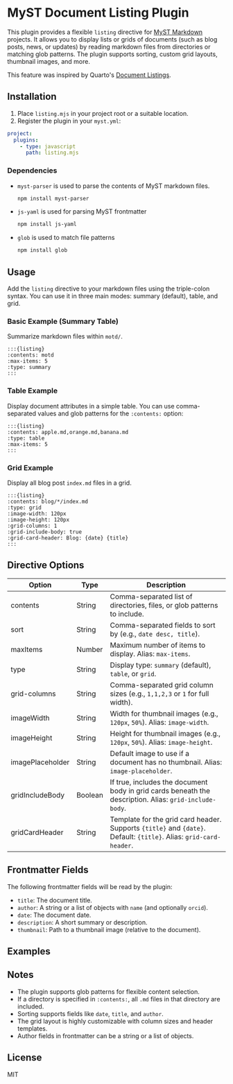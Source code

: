 # MyST Document Listing Plugin

This plugin provides a flexible `listing` directive for [MyST Markdown](https://mystmd.org/) projects. It allows you to display lists or grids of documents (such as blog posts, news, or updates) by reading markdown files from directories or matching glob patterns. The plugin supports sorting, custom grid layouts, thumbnail images, and more.

This feature was inspired by Quarto's [Document Listings](https://quarto.org/docs/websites/website-listings.html).

## Installation

1. Place `listing.mjs` in your project root or a suitable location.
2. Register the plugin in your `myst.yml`:

```yaml
project:
  plugins:
    - type: javascript
      path: listing.mjs
```

### Dependencies

 - `myst-parser` is used to parse the contents of MyST markdown files.
    ```bash
    npm install myst-parser
    ```
 - `js-yaml` is used for parsing MyST frontmatter
    ```bash
    npm install js-yaml
    ```
 - `glob` is used to match file patterns
    ```bash
    npm install glob
    ```

## Usage

Add the `listing` directive to your markdown files using the triple-colon syntax. You can use it in three main modes: summary (default), table, and grid.

### Basic Example (Summary Table)

Summarize markdown files within `motd/`.

```
:::{listing}
:contents: motd
:max-items: 5
:type: summary
:::
```

### Table Example

Display document attributes in a simple table. You can use comma-separated values and glob patterns for the `:contents:` option:

```
:::{listing}
:contents: apple.md,orange.md,banana.md
:type: table
:max-items: 5
:::
```

### Grid Example

Display all blog post `index.md` files in a grid.

```
:::{listing}
:contents: blog/*/index.md
:type: grid
:image-width: 120px
:image-height: 120px
:grid-columns: 1
:grid-include-body: true
:grid-card-header: Blog: {date} {title}
:::
```

## Directive Options

| Option              | Type     | Description                                                                                       |
|---------------------|----------|---------------------------------------------------------------------------------------------------|
| contents            | String   | Comma-separated list of directories, files, or glob patterns to include.                          |
| sort                | String   | Comma-separated fields to sort by (e.g., `date desc, title`).                                     |
| maxItems            | Number   | Maximum number of items to display. Alias: `max-items`.                                           |
| type                | String   | Display type: `summary` (default), `table`, or `grid`.                                            |
| grid-columns        | String   | Comma-separated grid column sizes (e.g., `1,1,2,3` or `1` for full width).                        |
| imageWidth          | String   | Width for thumbnail images (e.g., `120px`, `50%`). Alias: `image-width`.                         |
| imageHeight         | String   | Height for thumbnail images (e.g., `120px`, `50%`). Alias: `image-height`.                       |
| imagePlaceholder    | String   | Default image to use if a document has no thumbnail. Alias: `image-placeholder`.                 |
| gridIncludeBody     | Boolean  | If true, includes the document body in grid cards beneath the description. Alias: `grid-include-body`. |
| gridCardHeader      | String   | Template for the grid card header. Supports `{title}` and `{date}`. Default: `{title}`. Alias: `grid-card-header`. |

## Frontmatter Fields

The following frontmatter fields will be read by the plugin:

- `title`: The document title.
- `author`: A string or a list of objects with `name` (and optionally `orcid`).
- `date`: The document date.
- `description`: A short summary or description.
- `thumbnail`: Path to a thumbnail image (relative to the document).

## Examples


## Notes

- The plugin supports glob patterns for flexible content selection.
- If a directory is specified in `:contents:`, all `.md` files in that directory are included.
- Sorting supports fields like `date`, `title`, and `author`.
- The grid layout is highly customizable with column sizes and header templates.
- Author fields in frontmatter can be a string or a list of objects.

## License

MIT
